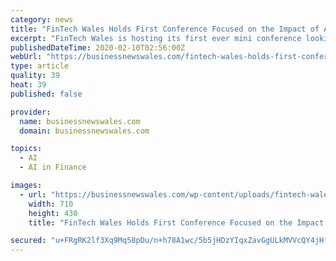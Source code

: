 ```yaml
---
category: news
title: "FinTech Wales Holds First Conference Focused on the Impact of AI"
excerpt: "FinTech Wales is hosting its first ever mini conference looking into the world of Artificial Intelligence application in FinTech. The ‘AI for FinTech event’ will discuss the opportunities, challenges and constraints related to AI usage for FinTech and the financial services. Held at Cardiff Business School on Tuesday 25th February ..."
publishedDateTime: 2020-02-10T02:56:00Z
webUrl: "https://businessnewswales.com/fintech-wales-holds-first-conference-focused-on-the-impact-of-ai/"
type: article
quality: 39
heat: 39
published: false

provider:
  name: businessnewswales.com
  domain: businessnewswales.com

topics:
  - AI
  - AI in Finance

images:
  - url: "https://businessnewswales.com/wp-content/uploads/fintech-wales.jpg"
    width: 710
    height: 430
    title: "FinTech Wales Holds First Conference Focused on the Impact of AI"

secured: "u+FRgRK2lf3Xq9Mq58pDu/n+h78A1wc/5b5jHDzYIqxZavGgULkMVVcQY4jHfRR1KNscgzVTRhbHDro+oKob+M1yiO8MX2NcjC27JgP5EBVGtD4HVBkv8UXF0A0M75f9UZ2U9feIffvUwnXTcrdzemp7OBylvo6UqPbi4V61eTRSPuWOqtcxQSXfX/ggoGspv7345RVgKsVnCc7zNYkThVHnGsnfQAW+p+OacFO/bv8TmiizvLEbxv+6sWs0oSyHCBr3ThBlcrL2mJ48QpG2SVjAPxP98WV9do60YRLEBzGYl3/L4W78bX5cTihGImhj;w9fI+CxhnzKrXBZ3l3HkpQ=="
---
```


